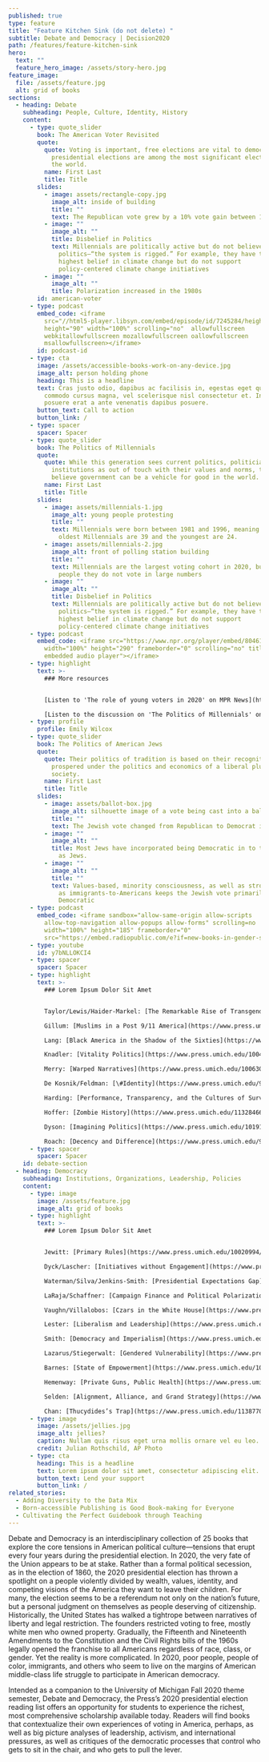 ```yaml
---
published: true
type: feature
title: "Feature Kitchen Sink (do not delete) "
subtitle: Debate and Democracy | Decision2020
path: /features/feature-kitchen-sink
hero:
  text: ""
  feature_hero_image: /assets/story-hero.jpg
feature_image:
  file: /assets/feature.jpg
  alt: grid of books
sections:
  - heading: Debate
    subheading: People, Culture, Identity, History
    content:
      - type: quote_slider
        book: The American Voter Revisited
        quote:
          quote: Voting is important, free elections are vital to democracy, and U.S.
            presidential elections are among the most significant elections in
            the world.
          name: First Last
          title: Title
        slides:
          - image: assets/rectangle-copy.jpg
            image_alt: inside of building
            title: ""
            text: The Republican vote grew by a 10% vote gain between 1996 and 2004
          - image: ""
            image_alt: ""
            title: Disbelief in Politics
            text: Millennials are politically active but do not believe in traditional
              politics—“the system is rigged.” For example, they have the
              highest belief in climate change but do not support
              policy-centered climate change initiatives
          - image: ""
            image_alt: ""
            title: Polarization increased in the 1980s
        id: american-voter
      - type: podcast
        embed_code: <iframe
          src="//html5-player.libsyn.com/embed/episode/id/7245284/height/90/theme/custom/thumbnail/yes/direction/backward/render-playlist/no/custom-color/87A93A/"
          height="90" width="100%" scrolling="no"  allowfullscreen
          webkitallowfullscreen mozallowfullscreen oallowfullscreen
          msallowfullscreen></iframe>
        id: podcast-id
      - type: cta
        image: /assets/accessible-books-work-on-any-device.jpg
        image_alt: person holding phone
        heading: This is a headline
        text: Cras justo odio, dapibus ac facilisis in, egestas eget quam. Praesent
          commodo cursus magna, vel scelerisque nisl consectetur et. Integer
          posuere erat a ante venenatis dapibus posuere.
        button_text: Call to action
        button_link: /
      - type: spacer
        spacer: Spacer
      - type: quote_slider
        book: The Politics of Millennials
        quote:
          quote: While this generation sees current politics, politicians, and
            institutions as out of touch with their values and norms, they do
            believe government can be a vehicle for good in the world.
          name: First Last
          title: Title
        slides:
          - image: assets/millennials-1.jpg
            image_alt: young people protesting
            title: ""
            text: Millennials were born between 1981 and 1996, meaning that in 2020, the
              oldest Millennials are 39 and the youngest are 24.
          - image: assets/millennials-2.jpg
            image_alt: front of polling station building
            title: ""
            text: Millennials are the largest voting cohort in 2020, but like all young
              people they do not vote in large numbers
          - image: ""
            image_alt: ""
            title: Disbelief in Politics
            text: Millennials are politically active but do not believe in traditional
              politics—“the system is rigged.” For example, they have the
              highest belief in climate change but do not support
              policy-centered climate change initiatives
      - type: podcast
        embed_code: <iframe src="https://www.npr.org/player/embed/804612601/804623175"
          width="100%" height="290" frameborder="0" scrolling="no" title="NPR
          embedded audio player"></iframe>
      - type: highlight
        text: >-
          ### More resources


          [Listen to 'The role of young voters in 2020' on MPR News](https://www.mprnews.org/episode/2020/04/27/the-role-of-young-voters-in-2020)\

          [Listen to the discussion on 'The Politics of Millennials' on New Books](https://newbooksnetwork.com/stella-m-rouse-and-ashley-d-ross-the-politics-of-millennials-political-beliefs-and-policy-preferences-of-americas-most-diverse-generation-u-michigan-press-2018/)
      - type: profile
        profile: Emily Wilcox
      - type: quote_slider
        book: The Politics of American Jews
        quote:
          quote: Their politics of tradition is based on their recognition that they have
            prospered under the politics and economics of a liberal pluralistic
            society.
          name: First Last
          title: Title
        slides:
          - image: assets/ballot-box.jpg
            image_alt: silhouette image of a vote being cast into a ballot box
            title: ""
            text: The Jewish vote changed from Republican to Democrat in the 1920s
          - image: ""
            image_alt: ""
            title: Most Jews have incorporated being Democratic in to their social identity
              as Jews.
          - image: ""
            image_alt: ""
            title: ""
            text: Values-based, minority consciousness, as well as strong historical memory
              as immigrants-to-Americans keeps the Jewish vote primarily
              Democratic
      - type: podcast
        embed_code: <iframe sandbox="allow-same-origin allow-scripts
          allow-top-navigation allow-popups allow-forms" scrolling=no
          width="100%" height="185" frameborder="0"
          src="https://embed.radiopublic.com/e?if=new-books-in-gender-studies-WJbzPl&ge=s1!f9e8d977da23d0eb4260de3d76bc7dc328c08554"></iframe>
      - type: youtube
        id: y7bNLLOKCI4
      - type: spacer
        spacer: Spacer
      - type: highlight
        text: >-
          ### Lorem Ipsum Dolor Sit Amet


          Taylor/Lewis/Haider-Markel: [The Remarkable Rise of Transgender Rights](https://www.press.umich.edu/9448956/remarkable_rise_of_transgender_rights)\

          Gillum: [Muslims in a Post 9/11 America](https://www.press.umich.edu/9765804/muslims_in_a_post_9_11_america)\

          Lang: [Black America in the Shadow of the Sixties](https://www.press.umich.edu/6011515/black_america_in_the_shadow_of_the_sixties)\

          Knadler: [Vitality Politics](https://www.press.umich.edu/10043897/vitality_politics)\

          Merry: [Warped Narratives](https://www.press.umich.edu/10063035/warped_narratives)\

          De Kosnik/Feldman: [\#Identity](https://www.press.umich.edu/9697041)\

          Harding: [Performance, Transparency, and the Cultures of Surveillance](https://www.press.umich.edu/9780711/performance_transparency_and_the_cultures_of_surveillance)\

          Hoffer: [Zombie History](https://www.press.umich.edu/11328466/zombie_history)\

          Dyson: [Imagining Politics](https://www.press.umich.edu/10191912/imagining_politics)\

          Roach: [Decency and Difference](https://www.press.umich.edu/9394395/decency_and_difference)
      - type: spacer
        spacer: Spacer
    id: debate-section
  - heading: Democracy
    subheading: Institutions, Organizations, Leadership, Policies
    content:
      - type: image
        image: /assets/feature.jpg
        image_alt: grid of books
      - type: highlight
        text: >-
          ### Lorem Ipsum Dolor Sit Amet


          Jewitt: [Primary Rules](https://www.press.umich.edu/10020994/primary_rules)\

          Dyck/Lascher: [Initiatives without Engagement](https://www.press.umich.edu/9993024/initiatives_without_engagement)\

          Waterman/Silva/Jenkins-Smith: [Presidential Expectations Gap](https://www.press.umich.edu/5470718/presidential_expectations_gap)\

          LaRaja/Schaffner: [Campaign Finance and Political Polarization](https://www.press.umich.edu/4882255/campaign_finance_and_political_polarization)\

          Vaughn/Villalobos: [Czars in the White House](https://www.press.umich.edu/7774485/czars_in_the_white_house)\

          Lester: [Liberalism and Leadership](https://www.press.umich.edu/9385856/liberalism_and_leadership)\

          Smith: [Democracy and Imperialism](https://www.press.umich.edu/11301249/democracy_and_imperialism)\

          Lazarus/Stiegerwalt: [Gendered Vulnerability](https://www.press.umich.edu/9718595/gendered_vulnerability)\

          Barnes: [State of Empowerment](https://www.press.umich.edu/10131793/state_of_empowerment)\

          Hemenway: [Private Guns, Public Health](https://www.press.umich.edu/9725179/private_guns_public_health_new_ed)\

          Selden: [Alignment, Alliance, and Grand Strategy](https://www.press.umich.edu/8772580/alignment_alliance_and_american_grand_strategy)\

          Chan: [Thucydides’s Trap](https://www.press.umich.edu/11387702/thucydidess_trap)
      - type: image
        image: /assets/jellies.jpg
        image_alt: jellies?
        caption: Nullam quis risus eget urna mollis ornare vel eu leo.
        credit: Julian Rothschild, AP Photo
      - type: cta
        heading: This is a headline
        text: Lorem ipsum dolor sit amet, consectetur adipiscing elit.
        button_text: Lend your support
        button_link: /
related_stories:
  - Adding Diversity to the Data Mix
  - Born-accessible Publishing is Good Book-making for Everyone
  - Cultivating the Perfect Guidebook through Teaching
---
```

Debate and Democracy is an interdisciplinary collection of 25 books that explore the core tensions in American political culture—tensions that erupt every four years during the presidential election. In 2020, the very fate of the Union appears to be at stake. Rather than a formal political secession, as in the election of 1860, the 2020 presidential election has thrown a spotlight on a people violently divided by wealth, values, identity, and competing visions of the America they want to leave their children. For many, the election seems to be a referendum not only on the nation’s future, but a personal judgment on themselves as people deserving of citizenship. Historically, the United States has walked a tightrope between narratives of liberty and legal restriction. The founders restricted voting to free, mostly white men who owned property. Gradually, the Fifteenth and Nineteenth Amendments to the Constitution and the Civil Rights bills of the 1960s legally opened the franchise to all Americans regardless of race, class, or gender. Yet the reality is more complicated. In 2020, poor people, people of color, immigrants, and others who seem to live on the margins of American middle-class life struggle to participate in American democracy.

Intended as a companion to the University of Michigan Fall 2020 theme semester, Debate and Democracy, the Press’s 2020 presidential election reading list offers an opportunity for students to experience the richest, most comprehensive scholarship available today. Readers will find books that contextualize their own experiences of voting in America, perhaps, as well as big picture analyses of leadership, activism, and international pressures, as well as critiques of the democratic processes that control who gets to sit in the chair, and who gets to pull the lever.